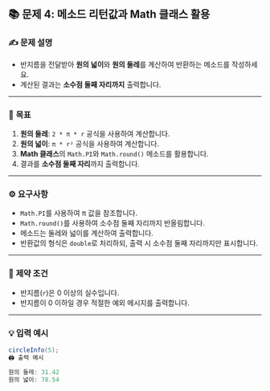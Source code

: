 ## 📚 문제 4: 메소드 리턴값과 Math 클래스 활용

### ✍️ **문제 설명**
- 반지름을 전달받아 **원의 넓이**와 **원의 둘레**를 계산하여 반환하는 메소드를 작성하세요.
- 계산된 결과는 **소수점 둘째 자리까지** 출력합니다.

---

### 🎯 **목표**
1. **원의 둘레**: `2 * π * r` 공식을 사용하여 계산합니다.
2. **원의 넓이**: `π * r²` 공식을 사용하여 계산합니다.
3. **Math 클래스**의 `Math.PI`와 `Math.round()` 메소드를 활용합니다.
4. 결과를 **소수점 둘째 자리**까지 출력합니다.

---

### ⚙️ **요구사항**
- `Math.PI`를 사용하여 π 값을 참조합니다.
- `Math.round()`를 사용하여 소수점 둘째 자리까지 반올림합니다.
- 메소드는 둘레와 넓이를 계산하여 출력합니다.
- 반환값의 형식은 `double`로 처리하되, 출력 시 소수점 둘째 자리까지만 표시합니다.

---

### 🔗 **제약 조건**
- 반지름(`r`)은 0 이상의 실수입니다.
- 반지름이 0 이하일 경우 적절한 예외 메시지를 출력합니다.

---

### 💡 **입력 예시**
```java
circleInfo(5);
🖨️ 출력 예시

원의 둘레: 31.42
원의 넓이: 78.54
